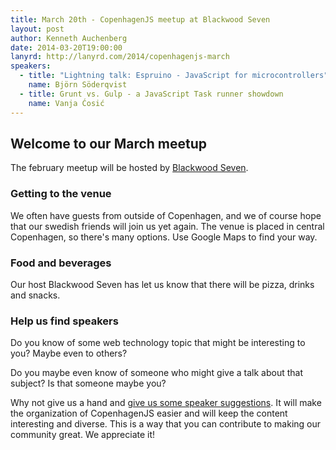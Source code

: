 ```yaml
---
title: March 20th - CopenhagenJS meetup at Blackwood Seven
layout: post
author: Kenneth Auchenberg
date: 2014-03-20T19:00:00
lanyrd: http://lanyrd.com/2014/copenhagenjs-march
speakers:
  - title: "Lightning talk: Espruino - JavaScript for microcontrollers"
    name: Björn Söderqvist
  - title: Grunt vs. Gulp - a JavaScript Task runner showdown
    name: Vanja Ćosić
---
```


<h2>Welcome to our March meetup</h2>

The february meetup will be hosted by [Blackwood Seven](http://blackwoodseven.com/).


<h3>Getting to the venue</h3>

We often have guests from outside of Copenhagen, and we of course hope that our swedish friends will join us yet again. The venue is placed in central Copenhagen, so there's many options. Use Google Maps to find your way.

<h3>Food and beverages</h3>

Our host Blackwood Seven has let us know that there will be pizza, drinks and snacks.


<h3>Help us find speakers</h3>

Do you know of some web technology topic that might be interesting to you? Maybe even to others?

Do you maybe even know of someone who might give a talk about that subject? Is that someone maybe you?

Why not give us a hand and [give us some speaker suggestions](http://copenhagenjs.dk/upcoming/). It will make the organization of CopenhagenJS easier and will keep the content interesting and diverse. This is a way that you can contribute to making our community great. We appreciate it!

